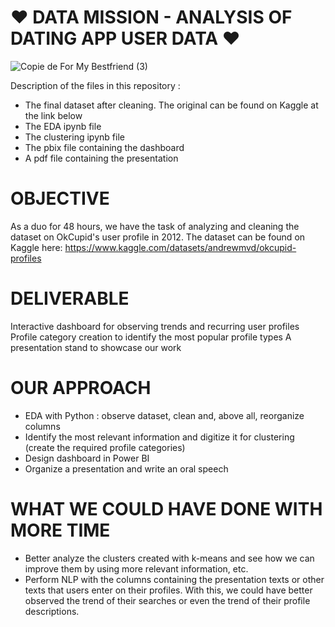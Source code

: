 # ❤️ DATA MISSION - ANALYSIS OF DATING APP USER DATA ❤️

![Copie de For My Bestfriend (3)](https://github.com/user-attachments/assets/20485349-6028-4254-aa30-b95558ade7d0)

Description of the files in this repository :

- The final dataset after cleaning. The original can be found on Kaggle at the link below
- The EDA ipynb file
- The clustering ipynb file
- The pbix file containing the dashboard
- A pdf file containing the presentation

# OBJECTIVE

As a duo for 48 hours, we have the task of analyzing and cleaning the dataset on OkCupid's user profile in 2012. The dataset can be found on Kaggle here: https://www.kaggle.com/datasets/andrewmvd/okcupid-profiles

# DELIVERABLE

Interactive dashboard for observing trends and recurring user profiles
Profile category creation to identify the most popular profile types
A presentation stand to showcase our work

# OUR APPROACH

- EDA with Python : observe dataset, clean and, above all, reorganize columns
- Identify the most relevant information and digitize it for clustering (create the required profile categories)
- Design dashboard in Power BI
- Organize a presentation and write an oral speech

# WHAT WE COULD HAVE DONE WITH MORE TIME

- Better analyze the clusters created with k-means and see how we can improve them by using more relevant information, etc.
- Perform NLP with the columns containing the presentation texts or other texts that users enter on their profiles. With this, we could have better observed the trend of their searches or even the trend of their profile descriptions.
